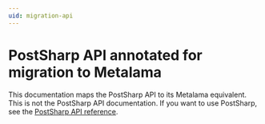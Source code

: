 ```yaml
---
uid: migration-api
---
```


# PostSharp API annotated for migration to Metalama

This documentation maps the PostSharp API to its Metalama equivalent. This is not the PostSharp API documentation. If you want to use PostSharp, see the [PostSharp API reference](https://doc.postsharp.net/r_project_postsharp).


